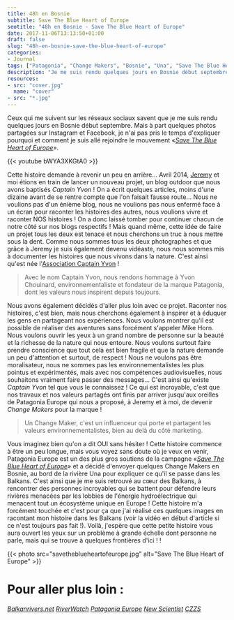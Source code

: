 ```yaml
---
title: 48h en Bosnie
subtitle: Save The Blue Heart of Europe
seotitle: "48h en Bosnie - Save The Blue Heart of Europe"
date: 2017-11-06T13:13:50+01:00
draft: false
slug: "48h-en-bosnie-save-the-blue-heart-of-europe"
categories:
- Journal
tags: ["Patagonia", "Change Makers", "Bosnie", "Una", "Save The Blue Heart of Europe", "aventure", "Ecologie", "environnement"]
description: "Je me suis rendu quelques jours en Bosnie début septembre. pour rejoindre le mouvement «Save The Blue Heart of Europe ». Je vous raconte tout ça en vidéo !"
resources:
- src: "cover.jpg"
  name: "cover"
- src: "*.jpg"
---
```


Ceux qui me suivent sur les réseaux sociaux savent que je me suis rendu quelques jours en Bosnie début septembre. Mais à part quelques photos partagées sur Instagram et Facebook, je n'ai pas pris le temps d'expliquer pourquoi et comment je suis allé rejoindre le mouvement «[_Save The Blue Heart of Europe_](http://www.balkanrivers.net/)_»_.

<div>{{< youtube bWYA3XKGtA0 >}}</div>

Cette histoire demande à revenir un peu en arrière... Avril 2014, [Jeremy](http://djisupertramp.com/) et moi étions en train de lancer un nouveau projet, un blog outdoor que nous avons baptisés _Captain Yvon_ ! On a écrit quelques articles, moins d'une dizaine avant de se rentre compte que l'on faisait fausse route... Nous ne voulions pas d'un énième blog, nous ne voulions pas nous enfermé face à un écran pour raconter les histoires des autres, nous voulions vivre et raconter NOS histoires ! On a donc laissé tomber pour continuer chacun de notre côté sur nos blogs respectifs ! Mais quand même, cette idée de faire un projet tous les deux est tenace et nous cherchons un truc à nous mettre sous la dent. Comme nous sommes tous les deux photographes et que grâce à Jeremy je suis également devenu vidéaste, nous nous sommes mis à documenter les histoires que nous vivons dans la nature. C'est ainsi qu'est née l'[Association Captain Yvon](http://captainyvon.fr/) !

> Avec le nom Captain Yvon, nous rendons hommage à Yvon Chouinard, environnementaliste et fondateur de la marque Patagonia, dont les valeurs nous inspirent depuis toujours.

Nous avons également décidés d'aller plus loin avec ce projet. Raconter nos histoires, c'est bien, mais nous cherchons également à inspirer et à éduquer les gens en partageant nos expériences. Nous voulons montrer qu'il est possible de réaliser des aventures sans forcément s'appeler Mike Horn. Nous voulons ouvrir les yeux à un grand nombre de personne sur la beauté et la richesse de la nature qui nous entoure. Nous voulons surtout faire prendre conscience que tout cela est bien fragile et que la nature demande un peu d'attention et surtout, de respect ! Nous ne voulons pas être moralisateur, nous ne sommes pas les environnementalistes les plus pointus et expérimentés, mais avec nos compétences audiovisuelles, nous souhaitons vraiment faire passer des messages... C'est ainsi qu'existe _Captain Yvon_ tel que vous le connaissez ! Ce qui est incroyable, c'est que nos travaux et nos valeurs partagés ont finis par arriver jusqu'aux oreilles de Patagonia Europe qui nous a proposé, à Jeremy et à moi, de devenir _Change Makers_ pour la marque !

> Un Change Maker, c'est un influenceur qui porte et partagent les valeurs environnementalistes, bien au delà du côté marketing.

Vous imaginez bien qu'on a dit OUI sans hésiter ! Cette histoire commence à être un peu longue, mais vous voyez sans doute où je veux en venir, Patagonia Europe est un des plus gros soutiens de la campagne «[_Save The Blue Heart of Europe_](http://www.balkanrivers.net/)_»_ et a décidé d'envoyer quelques Change Makers en Bosnie, au bord de la rivière Una pour expliquer ce qu'il se passe dans les Balkans. C'est ainsi que je me suis retrouvé au cœur des Balkans, à rencontrer des personnes incroyables qui se battent pour défendre leurs rivières menacées par les lobbies de l'énergie hydroélectrique qui menacent tout un écosystème unique en Europe ! Cette histoire m'a forcément touchée et c'est pour ça que j'ai réalisé ces quelques images en racontant mon histoire dans les Balkans (voir la vidéo en début d'article si ce n'est toujours pas fait !). Voilà, j'espère que cette petite histoire vous aura ouvert les yeux sur un problème à grande échelle dont personne ne parle, mais qui se trouve à quelques frontières d'ici ! !

{{< photo src="savetheblueheartofeurope.jpg" alt="Save The Blue Heart of Europe" >}}

# Pour aller plus loin :

_[Balkanrivers.net](http://www.balkanrivers.net/)_
_[RiverWatch](http://riverwatch.eu/)_
_[Patagonia Europe](https://www.patagonia.com/blog/tag/save-the-blue-heart-of-europe/)_
_[New Scientist](https://www.newscientist.com/article/mg23531420-200-europes-last-wildernesses-are-under-threat-can-we-save-them/)_
_[CZZS](http://czzs.org/english-vijesti/?lang=en)_
